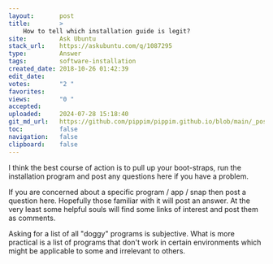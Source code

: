 ```yaml
---
layout:       post
title:        >
    How to tell which installation guide is legit?
site:         Ask Ubuntu
stack_url:    https://askubuntu.com/q/1087295
type:         Answer
tags:         software-installation
created_date: 2018-10-26 01:42:39
edit_date:    
votes:        "2 "
favorites:    
views:        "0 "
accepted:     
uploaded:     2024-07-28 15:18:40
git_md_url:   https://github.com/pippim/pippim.github.io/blob/main/_posts/2018/2018-10-26-How-to-tell-which-installation-guide-is-legit_.md
toc:          false
navigation:   false
clipboard:    false
---
```


I think the best course of action is to pull up your boot-straps, run the installation program and post any questions here if you have a problem. 

If you are concerned about a specific program / app / snap then post a question here. Hopefully those familiar with it will post an answer. At the very least some helpful souls will find some links of interest and post them as comments.

Asking for a list of all "doggy" programs is subjective. What is more practical is a list of programs that don't work in certain environments which might be applicable to some and irrelevant to others.
